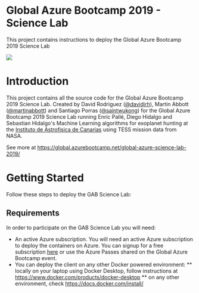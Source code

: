 # Global Azure Bootcamp 2019 - Science Lab
This project contains instructions to deploy the Global Azure Bootcamp 2019 Science Lab

<a href="https://portal.azure.com/#create/Microsoft.Template/uri/https%3A%2F%2Fraw.githubusercontent.com%2FIntelequia%2FGAB2019ScienceLab%2Fmaster%2Flab%2FGABClient.json" target="_blank">
    <img src="http://azuredeploy.net/deploybutton.png"/>
</a>

# Introduction
This project contains all the source code for the Global Azure Bootcamp 2019 Science Lab. Created by David Rodriguez ([@davidjrh](http://twitter.com/davidjrh)), Martin Abbott ([@martinabbott](http://twitter.com/martinabbott)) and Santiago Porras ([@saintwukong](http://twitter.com/saintwukong)) for the Global Azure Bootcamp 2019 Science Lab running Enric Pallé, Diego Hidalgo and Sebastian Hidalgo's Machine Learning algorithms for exoplanet hunting at the [Instituto de Astrofisica de Canarias](http://www.iac.es/index.php?lang=en) using TESS mission data from NASA.

See more at https://global.azurebootcamp.net/global-azure-science-lab-2019/

# Getting Started
Follow these steps to deploy the GAB Science Lab:

## Requirements

In order to participate on the GAB Science Lab you will need:
* An active Azure subscription. You will need an active Azure subscription to deploy the containers on Azure. You can signup for a free subscription [here](https://azure.microsoft.com/free/) or use the Azure Passes shared on the Global Azure Bootcamp event. 
* You can deploy the client on any other Docker powered environment:
** locally on your laptop using Docker Desktop, follow instructions at https://www.docker.com/products/docker-desktop
** on any other environment, check https://docs.docker.com/install/


